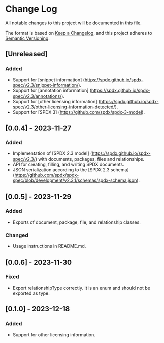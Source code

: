 <!--
SPDX-FileCopyrightText: 2023 SPDX contributors

SPDX-License-Identifier: CC0-1.0
-->

# Change Log
All notable changes to this project will be documented in this file.

The format is based on [Keep a Changelog](https://keepachangelog.com/en/1.0.0/),
and this project adheres to [Semantic Versioning](https://semver.org/spec/v2.0.0.html).

## [Unreleased]
### Added
- Support for [snippet information] (https://spdx.github.io/spdx-spec/v2.3/snippet-information/).
- Support for [annotation information] (https://spdx.github.io/spdx-spec/v2.3/annotations/).
- Support for [other licensing information] (https://spdx.github.io/spdx-spec/v2.3/other-licensing-information-detected/).
- Support for [SPDX 3] (https://github.com/spdx/spdx-3-model).

## [0.0.4] - 2023-11-27
### Added
- Implementation of [SPDX 2.3 model] (https://spdx.github.io/spdx-spec/v2.3/) with documents, packages, files and relationships.
- API for creating, filling, and writing SPDX documents.
- JSON serialization according to the [SPDX 2.3 schema] (https://github.com/spdx/spdx-spec/blob/development/v2.3.1/schemas/spdx-schema.json).

## [0.0.5] - 2023-11-29
### Added
- Exports of document, package, file, and relationship classes.

### Changed
- Usage instructions in README.md.

## [0.0.6] - 2023-11-30
### Fixed
- Export relationshipType correctly. It is an enum and should not be exported as type.

## [0.1.0] - 2023-12-18
### Added
- Support for other licensing information.
